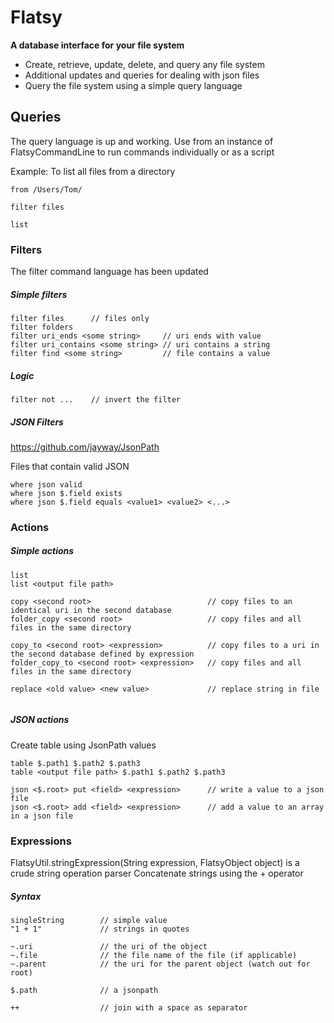 # Flatsy

**A database interface for your file system**

 - Create, retrieve, update, delete, and query any file system
 - Additional updates and queries for dealing with json files
 - Query the file system using a simple query language

## Queries

The query language is up and working. Use from an instance of FlatsyCommandLine to run commands individually or as a script  
  
Example: To list all files from a directory
```
from /Users/Tom/

filter files

list
```

### Filters

The filter command language has been updated 

##### Simple filters
```
filter files      // files only
filter folders
filter uri_ends <some string>     // uri ends with value
filter uri_contains <some string> // uri contains a string
filter find <some string>         // file contains a value
```

##### Logic
```
filter not ...    // invert the filter
```

##### JSON Filters
https://github.com/jayway/JsonPath

Files that contain valid JSON
```
where json valid
where json $.field exists
where json $.field equals <value1> <value2> <...>
```

### Actions

##### Simple actions
```
list
list <output file path>

copy <second root>                          // copy files to an identical uri in the second database
folder_copy <second root>                   // copy files and all files in the same directory

copy_to <second root> <expression>          // copy files to a uri in the second database defined by expression
folder_copy_to <second root> <expression>   // copy files and all files in the same directory

replace <old value> <new value>             // replace string in file


```

##### JSON actions
Create table using JsonPath values
```
table $.path1 $.path2 $.path3
table <output file path> $.path1 $.path2 $.path3

json <$.root> put <field> <expression>      // write a value to a json file
json <$.root> add <field> <expression>      // add a value to an array in a json file

```

### Expressions
FlatsyUtil.stringExpression(String expression, FlatsyObject object) is a crude string operation parser
Concatenate strings using the + operator

##### Syntax
```
singleString        // simple value
"1 + 1"             // strings in quotes

~.uri               // the uri of the object
~.file              // the file name of the file (if applicable)
~.parent            // the uri for the parent object (watch out for root)

$.path              // a jsonpath

++                  // join with a space as separator
```
